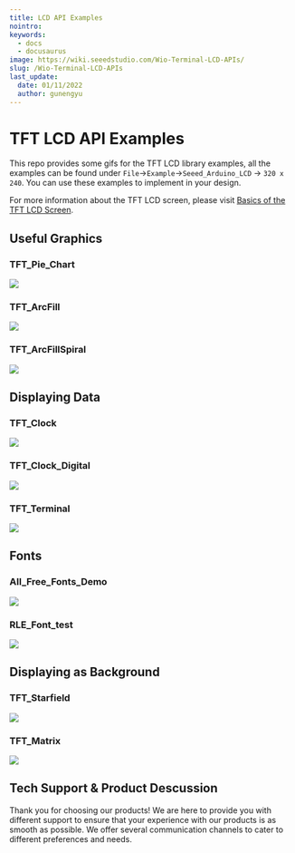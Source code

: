 ```yaml
---
title: LCD API Examples
nointro:
keywords:
  - docs
  - docusaurus
image: https://wiki.seeedstudio.com/Wio-Terminal-LCD-APIs/
slug: /Wio-Terminal-LCD-APIs
last_update:
  date: 01/11/2022
  author: gunengyu
---
```

# TFT LCD API Examples

This repo provides some gifs for the TFT LCD library examples, all the examples can be found under `File`->`Example`->`Seeed_Arduino_LCD` -> `320 x 240`.  You can use these examples to implement in your design.

For more information about the TFT LCD screen, please visit [Basics of the TFT LCD Screen](https://wiki.seeedstudio.com/Wio-Terminal-LCD-Basic/).

## Useful Graphics

### TFT_Pie_Chart

<div align="left"><img width={253} src="https://files.seeedstudio.com/wiki/Wio-Terminal/img/IMG_0129.2019-12-03%2014_10_15.gif" /></div>

### TFT_ArcFill

<div align="left"><img width={253} src="https://files.seeedstudio.com/wiki/Wio-Terminal/img/IMG_0131.2019-12-03%2014_18_05.gif" /></div>

### TFT_ArcFillSpiral

<div align="left"><img width={253} src="https://files.seeedstudio.com/wiki/Wio-Terminal/img/IMG_0132.2019-12-03%2014_27_24.gif" /></div>

## Displaying Data

### TFT_Clock

<div align="left"><img width={253} src="https://files.seeedstudio.com/wiki/Wio-Terminal/img/IMG_0133.2019-12-03%2014_37_47.gif" /></div>

### TFT_Clock_Digital

<div align="left"><img width={253} src="https://files.seeedstudio.com/wiki/Wio-Terminal/img/IMG_0138.2019-12-03%2014_48_38.gif" /></div>

### TFT_Terminal

<div align="left"><img width={253} src="https://files.seeedstudio.com/wiki/Wio-Terminal/img/IMG_0136.2019-12-03%2014_45_13.gif" /></div>

## Fonts

### AII_Free_Fonts_Demo

<div align="left"><img width={253} src="https://files.seeedstudio.com/wiki/Wio-Terminal/img/IMG_0143.2019-12-03%2015_15_06.gif" /></div>

### RLE_Font_test

<div align="left"><img width={253} src="https://files.seeedstudio.com/wiki/Wio-Terminal/img/IMG_0145.2019-12-03%2015_17_11.gif" /></div>

## Displaying as Background

### TFT_Starfield

<div align="left"><img width={253} src="https://files.seeedstudio.com/wiki/Wio-Terminal/img/IMG_0147.2019-12-03%2016_59_07.gif" /></div>

### TFT_Matrix

<div align="left"><img width={253} src="https://files.seeedstudio.com/wiki/Wio-Terminal/img/IMG_0141.2019-12-03%2014_57_30.gif" /></div>

## Tech Support & Product Descussion

Thank you for choosing our products! We are here to provide you with different support to ensure that your experience with our products is as smooth as possible. We offer several communication channels to cater to different preferences and needs.

<div class="button_tech_support_container">
<a href="https://forum.seeedstudio.com/" class="button_forum"></a> 
<a href="https://www.seeedstudio.com/contacts" class="button_email"></a>
</div>

<div class="button_tech_support_container">
<a href="https://discord.gg/eWkprNDMU7" class="button_discord"></a> 
<a href="https://github.com/Seeed-Studio/wiki-documents/discussions/69" class="button_discussion"></a>
</div>
